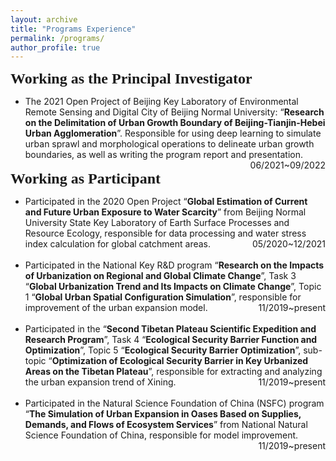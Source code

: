 ```yaml
---
layout: archive
title: "Programs Experience"
permalink: /programs/
author_profile: true
---
```


<p style="overflow: hidden">
<span style="font-family: euclid">
<font size="5"><b>Working as the Principal Investigator</b></font>
<ul>
<span style="float: left">
<li>The 2021 Open Project of Beijing Key Laboratory of Environmental Remote Sensing and Digital City of Beijing Normal University: “<b>Research on the Delimitation of Urban Growth Boundary of Beijing-Tianjin-Hebei Urban Agglomeration</b>”. Responsible for using deep learning to simulate urban sprawl and morphological operations to delineate urban growth boundaries, as well as writing the program report and presentation.</span>
<span style="float: right">06/2021~09/2022</span></li><br></ul>

<font size="5"><span style="font-family: euclid"><b>Working as Participant</b></font></span>
<ul>
<span style="float: left">
<li>
Participated in the 2020 Open Project “<b>Global Estimation of Current and Future Urban Exposure to Water Scarcity</b>” from Beijing Normal University State Key Laboratory of Earth Surface Processes and Resource Ecology, responsible for data processing and water stress index calculation for global catchment areas.
</span><span style="float: right">05/2020~12/2021</span></li></ul>
<ul>
<span style="float: left">
<br>
<li>
Participated in the National Key R&D program “<b>Research on the Impacts of Urbanization on Regional and Global Climate Change</b>”, Task 3 “<b>Global Urbanization Trend and Its Impacts on Climate Change</b>”, Topic 1 “<b>Global Urban Spatial Configuration Simulation</b>”, responsible for improvement of the urban expansion model.  
</span><span style="float: right">11/2019~present</span></li></ul>
<ul>
<span style="float: left">
<br>
<li>
Participated in the “<b>Second Tibetan Plateau Scientific Expedition and Research Program</b>”, Task 4 “<b>Ecological Security Barrier Function and Optimization</b>”, Topic 5 “<b>Ecological Security Barrier Optimization</b>”, sub-topic “<b>Optimization of Ecological Security Barrier in Key Urbanized Areas on the Tibetan Plateau</b>”, responsible for extracting and analyzing the urban expansion trend of Xining. 
</span><span style="float: right">11/2019~present</span></li></ul>
<ul>
<span style="float: left">
<br>
<li>
Participated in the Natural Science Foundation of China (NSFC) program “<b>The Simulation of Urban Expansion in Oases Based on Supplies, Demands, and Flows of Ecosystem Services</b>” from National Natural Science Foundation of China, responsible for model improvement.</span><span style="float: right">11/2019~present</span></li></ul></span></p>


